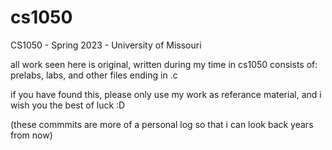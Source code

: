 # cs1050
CS1050 - Spring 2023 - University of Missouri

all work seen here is original, written during my time in cs1050
consists of: prelabs, labs, and other files ending in .c

if you have found this, please only use my work as referance material, and i wish you the best of luck :D

  (these commmits are more of a personal log so that i can look back years from now)

